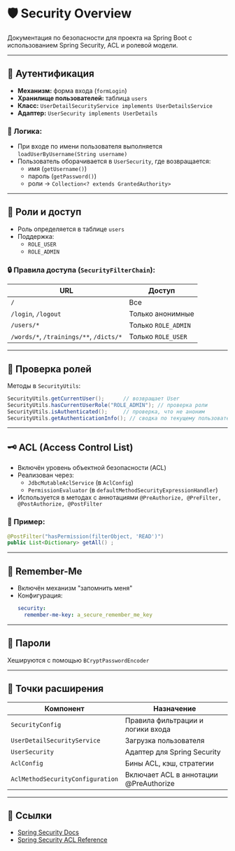 # 🛡️ Security Overview

Документация по безопасности для проекта на Spring Boot с использованием Spring Security, ACL и ролевой модели.

---

## 🔑 Аутентификация

- **Механизм:** форма входа (`formLogin`)
- **Хранилище пользователей:** таблица `users`
- **Класс:** `UserDetailSecurityService implements UserDetailsService`
- **Адаптер:** `UserSecurity implements UserDetails`

### 🔄 Логика:

- При входе по имени пользователя выполняется `loadUserByUsername(String username)`
- Пользователь оборачивается в `UserSecurity`, где возвращается:
  - имя (`getUsername()`)
  - пароль (`getPassword()`)
  - роли → `Collection<? extends GrantedAuthority>`

---

## 🧾 Роли и доступ

- Роль определяется в таблице `users`
- Поддержка:
  - `ROLE_USER`
  - `ROLE_ADMIN`

### 🔒 Правила доступа (`SecurityFilterChain`):

| URL                                 | Доступ                         |
|------------------------------------|--------------------------------|
| `/`                                 | Все                            |
| `/login`, `/logout`                | Только анонимные               |
| `/users/*`                         | Только `ROLE_ADMIN`            |
| `/words/*`, `/trainings/**`, `/dicts/*` | Только `ROLE_USER`        |

---

## 🧠 Проверка ролей

Методы в `SecurityUtils`:

```java
SecurityUtils.getCurrentUser();      // возвращает User
SecurityUtils.hasCurrentUserRole("ROLE_ADMIN"); // проверка роли
SecurityUtils.isAuthenticated();     // проверка, что не аноним
SecurityUtils.getAuthenticationInfo(); // сводка по текущему пользователю
```

---

## 🗝️ ACL (Access Control List)

- Включён уровень объектной безопасности (ACL)
- Реализован через:
  - `JdbcMutableAclService` (в `AclConfig`)
  - `PermissionEvaluator` (в `defaultMethodSecurityExpressionHandler`)
- Используется в методах с аннотациями `@PreAuthorize, @PreFilter, @PostAuthorize, @PostFilter`

### 🔐 Пример:

```java
@PostFilter("hasPermission(filterObject, 'READ')")
public List<Dictionary> getAll() ;
```

---

## 🔁 Remember-Me

- Включён механизм "запомнить меня"
- Конфигурация:
  ```applicatiop.yml
  security:
    remember-me-key: a_secure_remember_me_key
  ```

---

## 🔐 Пароли

Хешируются с помощью `BCryptPasswordEncoder`

---

## 🧩 Точки расширения

| Компонент                         | Назначение                                 |
|----------------------------------|--------------------------------------------|
| `SecurityConfig`                 | Правила фильтрации и логики входа          |
| `UserDetailSecurityService`      | Загрузка пользователя                      |
| `UserSecurity`                   | Адаптер для Spring Security                |
| `AclConfig`                      | Бины ACL, кэш, стратегии                   |
| `AclMethodSecurityConfiguration` | Включает ACL в аннотации @PreAuthorize     |

---

## 📎 Ссылки

- [Spring Security Docs](https://docs.spring.io/spring-security/)
- [Spring Security ACL Reference](https://docs.spring.io/spring-security/site/docs/current/reference/html5/#domain-acl)
